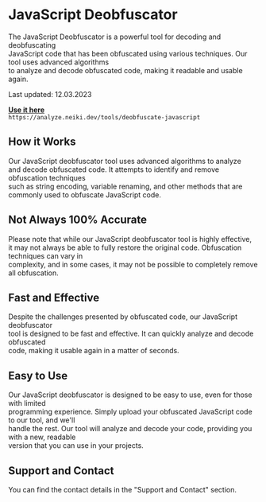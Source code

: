# JavaScript Deobfuscator

The JavaScript Deobfuscator is a powerful tool for decoding and deobfuscating <br>
JavaScript code that has been obfuscated using various techniques. Our tool uses advanced algorithms <br>
to analyze and decode obfuscated code, making it readable and usable again.

<p class="warn">Last updated: 12.03.2023</p>

**[Use it here](https://analyze.neiki.dev/tools/deobfuscate-javascript)** <br>
`https://analyze.neiki.dev/tools/deobfuscate-javascript`

## How it Works
Our JavaScript deobfuscator tool uses advanced algorithms to analyze  <br>
and decode obfuscated code. It attempts to identify and remove obfuscation techniques  <br>
such as string encoding, variable renaming, and other methods that are commonly used to obfuscate JavaScript code.

## Not Always 100% Accurate
Please note that while our JavaScript deobfuscator tool is highly effective,  <br>
it may not always be able to fully restore the original code. Obfuscation techniques can vary in  <br>
complexity, and in some cases, it may not be possible to completely remove all obfuscation.

## Fast and Effective
Despite the challenges presented by obfuscated code, our JavaScript deobfuscator  <br>
tool is designed to be fast and effective. It can quickly analyze and decode obfuscated  <br>
code, making it usable again in a matter of seconds.

## Easy to Use
Our JavaScript deobfuscator is designed to be easy to use, even for those with limited  <br>
programming experience. Simply upload your obfuscated JavaScript code to our tool, and we'll  <br>
handle the rest. Our tool will analyze and decode your code, providing you with a new, readable  <br>
version that you can use in your projects.

## Support and Contact
You can find the contact details in the "Support and Contact" section.
